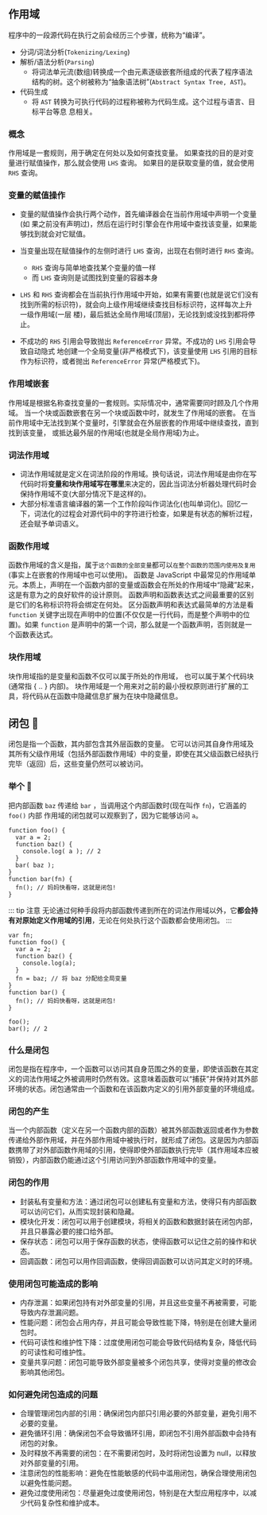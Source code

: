 ## 作用域

程序中的一段源代码在执行之前会经历三个步骤，统称为“编译”。

- 分词/词法分析(`Tokenizing/Lexing`)
- 解析/语法分析(`Parsing`)
  - 将词法单元流(数组)转换成一个由元素逐级嵌套所组成的代表了程序语法结构的树。这个树被称为“抽象语法树”(`Abstract Syntax Tree, AST`)。
- 代码生成
  - 将 `AST` 转换为可执行代码的过程称被称为代码生成。这个过程与语言、目标平台等息 息相关。

### 概念

作用域是一套规则，用于确定在何处以及如何查找变量。
如果查找的目的是对变量进行赋值操作，那么就会使用 `LHS` 查询。
如果目的是获取变量的值，就会使用 `RHS` 查询。

### 变量的赋值操作

- 变量的赋值操作会执行两个动作，首先编译器会在当前作用域中声明一个变量(如 果之前没有声明过)，然后在运行时引擎会在作用域中查找该变量，如果能够找到就会对它赋值。
- 当变量出现在赋值操作的左侧时进行 `LHS` 查询，出现在右侧时进行 `RHS` 查询。

  - `RHS` 查询与简单地查找某个变量的值一样
  - 而 `LHS` 查询则是试图找到变量的容器本身

- `LHS` 和 `RHS` 查询都会在当前执行作用域中开始，如果有需要(也就是说它们没有找到所需的标识符)，就会向上级作用域继续查找目标标识符，这样每次上升一级作用域(一层 楼)，最后抵达全局作用域(顶层)，无论找到或没找到都将停止。
- 不成功的 `RHS` 引用会导致抛出 `ReferenceError` 异常。不成功的 `LHS` 引用会导致自动隐式 地创建一个全局变量(非严格模式下)，该变量使用 `LHS` 引用的目标作为标识符，或者抛出 `ReferenceError` 异常(严格模式下)。

### 作用域嵌套

作用域是根据名称查找变量的一套规则。实际情况中，通常需要同时顾及几个作用域。
当一个块或函数嵌套在另一个块或函数中时，就发生了作用域的嵌套。
在当前作用域中无法找到某个变量时，引擎就会在外层嵌套的作用域中继续查找，直到找到该变量， 或抵达最外层的作用域(也就是全局作用域)为止。

### 词法作用域

- 词法作用域就是定义在词法阶段的作用域。换句话说，词法作用域是由你在写代码时将**变量和块作用域写在哪里**来决定的，因此当词法分析器处理代码时会保持作用域不变(大部分情况下是这样的)。
- 大部分标准语言编译器的第一个工作阶段叫作词法化(也叫单词化)。回忆一下，词法化的过程会对源代码中的字符进行检查，如果是有状态的解析过程，还会赋予单词语义。

### 函数作用域

函数作用域的含义是指，属于`这个函数的全部变量`都可以`在整个函数的范围内使用及复用`(事实上在嵌套的作用域中也可以使用)。
函数是 JavaScript 中最常见的作用域单元。本质上，声明在一个函数内部的变量或函数会在所处的作用域中“隐藏”起来，这是有意为之的良好软件的设计原则。
函数声明和函数表达式之间最重要的区别是它们的名称标识符将会绑定在何处。
区分函数声明和表达式最简单的方法是看 `function` 关键字出现在声明中的位置(不仅仅是一行代码，而是整个声明中的位置)。如果 `function` 是声明中的第一个词，那么就是一个函数声明，否则就是一个函数表达式。

### 块作用域

块作用域指的是变量和函数不仅可以属于所处的作用域，
也可以属于某个代码块(通常指 { .. } 内部)。
块作用域是一个用来对之前的最小授权原则进行扩展的工具，将代码从在函数中隐藏信息扩展为在块中隐藏信息。

## 闭包 🌟

闭包是指一个函数，其内部包含其外层函数的变量。
它可以访问其自身作用域及其所有父级作用域（包括外部函数作用域）中的变量，即使在其父级函数已经执行完毕（返回）后，这些变量仍然可以被访问。

### 举个 🌰

把内部函数 `baz` 传递给 `bar` ，当调用这个内部函数时(现在叫作 `fn`)，它涵盖的` foo()` 内部
作用域的闭包就可以观察到了，因为它能够访问 `a`。

```js{9}
function foo() {
  var a = 2;
  function baz() {
    console.log( a ); // 2
  }
  bar( baz );
}
function bar(fn) {
  fn(); // 妈妈快看呀，这就是闭包!
}

```

::: tip 注意
无论通过何种手段将内部函数传递到所在的词法作用域以外，它**都会持有对原始定义作用域的引用**，无论在何处执行这个函数都会使用闭包。
:::

```js{10}
var fn;
function foo() {
  var a = 2;
  function baz() {
    console.log(a);
  }
  fn = baz; // 将 baz 分配给全局变量
}
function bar() {
  fn(); // 妈妈快看呀，这就是闭包!
}

foo();
bar(); // 2
```

### 什么是闭包

闭包是指在程序中，一个函数可以访问其自身范围之外的变量，即使该函数在其定义的词法作用域之外被调用时仍然有效。这意味着函数可以“捕获”并保持对其外部环境的状态。闭包通常由一个函数和在该函数内定义的引用外部变量的环境组成。

### 闭包的产生

当一个内部函数（定义在另一个函数内部的函数）被其外部函数返回或者作为参数传递给外部作用域，并在外部作用域中被执行时，就形成了闭包。这是因为内部函数携带了对外部函数作用域的引用，使得即使外部函数执行完毕（其作用域本应被销毁），内部函数仍能通过这个引用访问到外部函数作用域中的变量。

### 闭包的作用

- 封装私有变量和方法：通过闭包可以创建私有变量和方法，使得只有内部函数可以访问它们，从而实现封装和隐藏。
- 模块化开发：闭包可以用于创建模块，将相关的函数和数据封装在闭包内部，并且只暴露必要的接口给外部。
- 保存状态：闭包可以用于保存函数的状态，使得函数可以记住之前的操作和状态。
- 回调函数：闭包可以用作回调函数，使得回调函数可以访问其定义时的环境。

### 使用闭包可能造成的影响

- 内存泄漏：如果闭包持有对外部变量的引用，并且这些变量不再被需要，可能导致内存泄漏问题。
- 性能问题：闭包会占用内存，并且可能会导致性能下降，特别是在创建大量闭包时。
- 代码可读性和维护性下降：过度使用闭包可能会导致代码结构复杂，降低代码的可读性和可维护性。
- 变量共享问题：闭包可能导致外部变量被多个闭包共享，使得对变量的修改会影响其他闭包。

### 如何避免闭包造成的问题

- 合理管理闭包内部的引用：确保闭包内部只引用必要的外部变量，避免引用不必要的变量。
- 避免循环引用：确保闭包不会导致循环引用，即闭包不引用外部函数中会持有闭包的对象。
- 及时释放不再需要的闭包：在不需要闭包时，及时将闭包设置为 null，以释放对外部变量的引用。
- 注意闭包的性能影响：避免在性能敏感的代码中滥用闭包，确保合理使用闭包以避免性能问题。
- 避免过度使用闭包：尽量避免过度使用闭包，特别是在大型应用程序中，以减少代码复杂性和维护成本。
